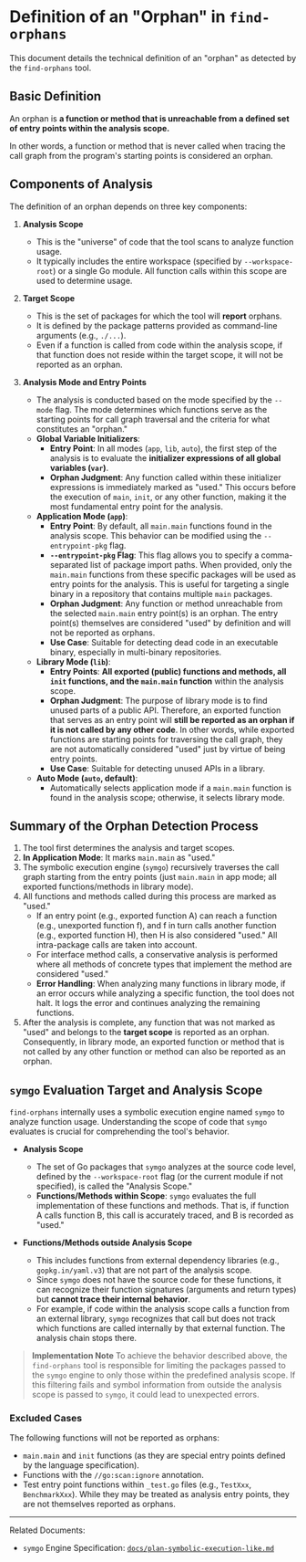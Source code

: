 # Definition of an "Orphan" in `find-orphans`

This document details the technical definition of an "orphan" as detected by the `find-orphans` tool.

## Basic Definition

An orphan is **a function or method that is unreachable from a defined set of entry points within the analysis scope.**

In other words, a function or method that is never called when tracing the call graph from the program's starting points is considered an orphan.

## Components of Analysis

The definition of an orphan depends on three key components:

1.  **Analysis Scope**
    -   This is the "universe" of code that the tool scans to analyze function usage.
    -   It typically includes the entire workspace (specified by `--workspace-root`) or a single Go module. All function calls within this scope are used to determine usage.

2.  **Target Scope**
    -   This is the set of packages for which the tool will **report** orphans.
    -   It is defined by the package patterns provided as command-line arguments (e.g., `./...`).
    -   Even if a function is called from code within the analysis scope, if that function does not reside within the target scope, it will not be reported as an orphan.

3.  **Analysis Mode and Entry Points**
    -   The analysis is conducted based on the mode specified by the `--mode` flag. The mode determines which functions serve as the starting points for call graph traversal and the criteria for what constitutes an "orphan."
    -   **Global Variable Initializers**:
        -   **Entry Point**: In all modes (`app`, `lib`, `auto`), the first step of the analysis is to evaluate the **initializer expressions of all global variables (`var`)**.
        -   **Orphan Judgment**: Any function called within these initializer expressions is immediately marked as "used." This occurs before the execution of `main`, `init`, or any other function, making it the most fundamental entry point for the analysis.
    -   **Application Mode (`app`)**:
        -   **Entry Point**: By default, all `main.main` functions found in the analysis scope. This behavior can be modified using the `--entrypoint-pkg` flag.
        -   **`--entrypoint-pkg` Flag**: This flag allows you to specify a comma-separated list of package import paths. When provided, only the `main.main` functions from these specific packages will be used as entry points for the analysis. This is useful for targeting a single binary in a repository that contains multiple `main` packages.
        -   **Orphan Judgment**: Any function or method unreachable from the selected `main.main` entry point(s) is an orphan. The entry point(s) themselves are considered "used" by definition and will not be reported as orphans.
        -   **Use Case**: Suitable for detecting dead code in an executable binary, especially in multi-binary repositories.
    -   **Library Mode (`lib`)**:
        -   **Entry Points**: **All exported (public) functions and methods, all `init` functions, and the `main.main` function** within the analysis scope.
        -   **Orphan Judgment**: The purpose of library mode is to find unused parts of a public API. Therefore, an exported function that serves as an entry point will **still be reported as an orphan if it is not called by any other code**. In other words, while exported functions are starting points for traversing the call graph, they are not automatically considered "used" just by virtue of being entry points.
        -   **Use Case**: Suitable for detecting unused APIs in a library.
    -   **Auto Mode (`auto`, default)**:
        -   Automatically selects application mode if a `main.main` function is found in the analysis scope; otherwise, it selects library mode.

## Summary of the Orphan Detection Process

1.  The tool first determines the analysis and target scopes.
2.  **In Application Mode**: It marks `main.main` as "used."
3.  The symbolic execution engine (`symgo`) recursively traverses the call graph starting from the entry points (just `main.main` in app mode; all exported functions/methods in library mode).
4.  All functions and methods called during this process are marked as "used."
    -   If an entry point (e.g., exported function A) can reach a function (e.g., unexported function f), and f in turn calls another function (e.g., exported function H), then H is also considered "used." All intra-package calls are taken into account.
    -   For interface method calls, a conservative analysis is performed where all methods of concrete types that implement the method are considered "used."
    -   **Error Handling**: When analyzing many functions in library mode, if an error occurs while analyzing a specific function, the tool does not halt. It logs the error and continues analyzing the remaining functions.
5.  After the analysis is complete, any function that was not marked as "used" and belongs to the **target scope** is reported as an orphan. Consequently, in library mode, an exported function or method that is not called by any other function or method can also be reported as an orphan.

## `symgo` Evaluation Target and Analysis Scope

`find-orphans` internally uses a symbolic execution engine named `symgo` to analyze function usage. Understanding the scope of code that `symgo` evaluates is crucial for comprehending the tool's behavior.

-   **Analysis Scope**
    -   The set of Go packages that `symgo` analyzes at the source code level, defined by the `--workspace-root` flag (or the current module if not specified), is called the "Analysis Scope."
    -   **Functions/Methods within Scope**: `symgo` evaluates the full implementation of these functions and methods. That is, if function A calls function B, this call is accurately traced, and B is recorded as "used."

-   **Functions/Methods outside Analysis Scope**
    -   This includes functions from external dependency libraries (e.g., `gopkg.in/yaml.v3`) that are not part of the analysis scope.
    -   Since `symgo` does not have the source code for these functions, it can recognize their function signatures (arguments and return types) but **cannot trace their internal behavior**.
    -   For example, if code within the analysis scope calls a function from an external library, `symgo` recognizes that call but does not track which functions are called internally by that external function. The analysis chain stops there.

> **Implementation Note**
> To achieve the behavior described above, the `find-orphans` tool is responsible for limiting the packages passed to the `symgo` engine to only those within the predefined analysis scope. If this filtering fails and symbol information from outside the analysis scope is passed to `symgo`, it could lead to unexpected errors.

### Excluded Cases

The following functions will not be reported as orphans:

-   `main.main` and `init` functions (as they are special entry points defined by the language specification).
-   Functions with the `//go:scan:ignore` annotation.
-   Test entry point functions within `_test.go` files (e.g., `TestXxx`, `BenchmarkXxx`). While they may be treated as analysis entry points, they are not themselves reported as orphans.

---

Related Documents:
-   `symgo` Engine Specification: [`docs/plan-symbolic-execution-like.md`](../../docs/plan-symbolic-execution-like.md)
